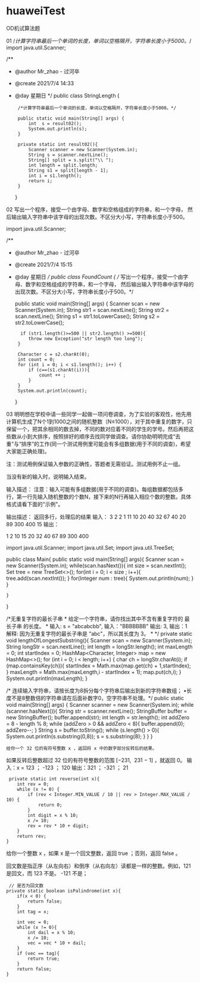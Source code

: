 # huaweiTest
OD机试算法题

01 /*计算字符串最后一个单词的长度，单词以空格隔开，字符串长度小于5000。*/
import java.util.Scanner;

/**
 * @author Mr_zhao - 过河卒
 * @create 2021/7/4 14:33
 * @day 星期日
 */
    public class StringLength {

        /*计算字符串最后一个单词的长度，单词以空格隔开，字符串长度小于5000。*/

        public static void main(String[] args) {
            int  s = result02();
            System.out.println(s);
        }

        private static int result02(){
            Scanner scanner = new Scanner(System.in);
            String s = scanner.nextLine();
            String[] split = s.split("\\ ");
            int length = split.length;
            String s1 = split[length - 1];
            int i = s1.length();
            return i;
        }
    }

02  写出一个程序，接受一个由字母、数字和空格组成的字符串，和一个字母，
    然后输出输入字符串中该字母的出现次数。不区分大小写，字符串长度小于500。
    
import java.util.Scanner;

/**
 * @author Mr_zhao - 过河卒
 * @create 2021/7/4 15:15
 * @day 星期日
 */
public class FoundCount {
/*
    写出一个程序，接受一个由字母、数字和空格组成的字符串，和一个字母，
    然后输出输入字符串中该字母的出现次数。不区分大小写，字符串长度小于500。*/

    public static void main(String[] args) {
        Scanner scan = new Scanner(System.in);
        String str1 = scan.nextLine();
        String str2 = scan.nextLine();
        String s1 = str1.toLowerCase();
        String s2 = str2.toLowerCase();
        
         if (str1.length()>=500 || str2.length() >=500){
            throw new Exception("str length too long");
        }

        Character c = s2.charAt(0);
        int count = 0;
        for (int i = 0; i < s1.length(); i++) {
            if (c==(s1.charAt(i))){
                count ++ ;
            }
        }
        System.out.println(count);
    }
  

03 明明想在学校中请一些同学一起做一项问卷调查，为了实验的客观性，他先用计算机生成了N个1到1000之间的随机整数（N≤1000），对于其中重复的数字，只保留一个，把其余相同的数去掉，不同的数对应着不同的学生的学号。然后再把这些数从小到大排序，按照排好的顺序去找同学做调查。请你协助明明完成“去重”与“排序”的工作(同一个测试用例里可能会有多组数据(用于不同的调查)，希望大家能正确处理)。


注：测试用例保证输入参数的正确性，答题者无需验证。测试用例不止一组。

当没有新的输入时，说明输入结束。

输入描述：
注意：输入可能有多组数据(用于不同的调查)。每组数据都包括多行，第一行先输入随机整数的个数N，接下来的N行再输入相应个数的整数。具体格式请看下面的"示例"。

输出描述：
返回多行，处理后的结果
输入：
3
2
2
1
11
10
20
40
32
67
40
20
89
300
400
15
输出：

1
2
10
15
20
32
40
67
89
300
400

import java.util.Scanner;
import java.util.Set;
import java.util.TreeSet;

public class Main{
    public static void main(String[] args){
        Scanner scan = new Scanner(System.in);
        while(scan.hasNext()){
            int size = scan.nextInt();
            Set<Integer> tree = new TreeSet<>();
            for(int i = 0; i < size ; i++){
                tree.add(scan.nextInt());
            }
            for(Integer num : tree){
                System.out.println(num);
            }
        }
        
        
    }
}
                                                 
 /*无重复字符的最长子串
    * 给定一个字符串，请你找出其中不含有重复字符的 最长子串 的长度。
    * 输入: s = "abcabcbb", 输入："BBBBBBB"
      输出: 3,              输出：1  
      解释: 因为无重复字符的最长子串是 "abc"，所以其长度为 3。
    * */
    private static void lengthOfLongestSubstring(){
    Scanner scan = new Scanner(System.in);
        String longStr = scan.nextLine();
        int length = longStr.length();
        int maxLength = 0;
        int startIndex = 0;
        HashMap<Character, Integer> map = new HashMap<>();
        for (int i = 0; i < length; i++) {
            char ch = longStr.charAt(i);
            if (map.containsKey(ch)){
                startIndex = Math.max(map.get(ch) + 1,startIndex);
            }
            maxLength = Math.max(maxLength,i - startIndex + 1);
            map.put(ch,i);
        }
        System.out.println(maxLength);
    }
                                                              
  /*  连续输入字符串，请按长度为8拆分每个字符串后输出到新的字符串数组；
•长度不是8整数倍的字符串请在后面补数字0，空字符串不处理。*/
public static void main(String[] args) {
        Scanner scanner = new Scanner(System.in);
        while (scanner.hasNext()){
            String str = scanner.nextLine();
            StringBuffer buffer = new StringBuffer();
            buffer.append(str);
            int length = str.length();
            int addZero = 8 - length % 8;
            while (addZero > 0 && addZero < 8){
                buffer.append(0);
                addZero--;
            }
            String s = buffer.toString();
            while (s.length() > 0){
                System.out.println(s.substring(0,8));
                 s = s.substring(8);
            }
        }
    }
    
    给你一个 32 位的有符号整数 x ，返回将 x 中的数字部分反转后的结果。

如果反转后整数超过 32 位的有符号整数的范围 [−231,  231 − 1] ，就返回 0。
    输入：x = 123 ； -123 ；  120 
    输出：321     ； -321 ；  21
    
     private static int reverse(int x){
        int rev = 0;
        while (x != 0) {
            if (rev < Integer.MIN_VALUE / 10 || rev > Integer.MAX_VALUE / 10) {
                return 0;
            }
            int digit = x % 10;
            x /= 10;
            rev = rev * 10 + digit;
        }
        return rev;
    }
                                                              
给你一个整数 x ，如果 x 是一个回文整数，返回 true ；否则，返回 false 。

回文数是指正序（从左向右）和倒序（从右向左）读都是一样的整数。例如，121 是回文，而 123 不是。 -121 不是；

     // 是否为回文数
    private static boolean isPalindrome(int x){
        if(x < 0) {
            return false;
        }
        int tag = x;

        int vec = 0;
        while (x != 0){
            int dail = x % 10;
            x /= 10;
            vec = vec * 10 + dail;
        }
        if (vec == tag){
            return true;
        }
        return false;
    }
